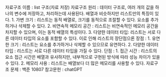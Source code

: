 자료구조 이름 : list 구조(자료 저장)
자료구조 원리 : 데이터 구조로, 여러 개의 값을 하나의 변수에 저장하고, 처리하는데 사용된다. 배열과 비슷하지만 리스트만의 특징이 있다.
    1. 가변 크기 : 리스트는 동적 배열로, 크기를 동적으로 조절할 수 있다. 요소를 추가하거나 삭제할 수 있다.
    2. 비연속적 메모리 공간 : 리스트는 비연속적인 메모리 공간을 차지할 수 있으며, 이는 동적 배열의 특성이다.
    3. 다양한 데이터 타입: 리스트는 서로 다른 데이터 타입의 요소를 포함할 수 있다.
    이로 인해 리스트의 장단점으론
    장점 : 
    1. 유연한 크기 : 리스트는 요소를 추가하거나 삭제할 수 있으므로 유연하다.
    2. 다양한 데이터 타입 : 리스트는 서로 다른 데이터 타입을 가질 수 있다.
    단점 : 
    1. 접근 시간 : 리스트의 요소 접근 시간은 배열과 유사하지만, 내부적으로 구현된 방식에 따라 성능 차이가 있을 수 있다.
    2. 메모리 사용 : 리스트는 배열보다 더 많은 메모리를 사용할 수 있다.
자료구조 문제 : 백준 10807
참고문헌 : chatGPT